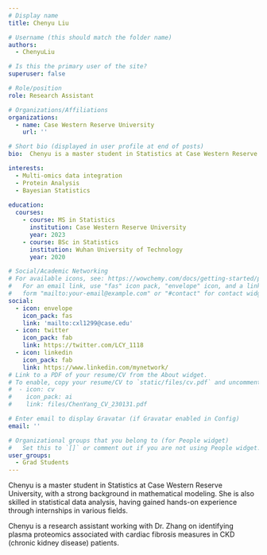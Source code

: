 ```yaml
---
# Display name
title: Chenyu Liu

# Username (this should match the folder name)
authors:
  - ChenyuLiu

# Is this the primary user of the site?
superuser: false

# Role/position
role: Research Assistant 

# Organizations/Affiliations
organizations:
  - name: Case Western Reserve University
    url: ''

# Short bio (displayed in user profile at end of posts)
bio:  Chenyu is a master student in Statistics at Case Western Reserve University, with a strong background in mathematical modeling. She is also skilled in statistical data analysis, having gained hands-on experience through internships in various fields.

interests:
  - Multi-omics data integration
  - Protein Analysis
  - Bayesian Statistics
  
education:
  courses:
    - course: MS in Statistics
      institution: Case Western Reserve University
      year: 2023
    - course: BSc in Statistics
      institution: Wuhan University of Technology
      year: 2020

# Social/Academic Networking
# For available icons, see: https://wowchemy.com/docs/getting-started/page-builder/#icons
#   For an email link, use "fas" icon pack, "envelope" icon, and a link in the
#   form "mailto:your-email@example.com" or "#contact" for contact widget.
social:
  - icon: envelope
    icon_pack: fas
    link: 'mailto:cxl1299@case.edu'
  - icon: twitter
    icon_pack: fab
    link: https://twitter.com/LCY_1118
  - icon: linkedin
    icon_pack: fab
    link: https://www.linkedin.com/mynetwork/
# Link to a PDF of your resume/CV from the About widget.
# To enable, copy your resume/CV to `static/files/cv.pdf` and uncomment the lines below.
#  - icon: cv
#    icon_pack: ai
#    link: files/ChenYang_CV_230131.pdf

# Enter email to display Gravatar (if Gravatar enabled in Config)
email: ''

# Organizational groups that you belong to (for People widget)
#   Set this to `[]` or comment out if you are not using People widget.
user_groups:
  - Grad Students
---
```


Chenyu is a master student in Statistics at Case Western Reserve University, with a strong background in mathematical modeling. She is also skilled in statistical data analysis, having gained hands-on experience through internships in various fields.

Chenyu is a research assistant working with Dr. Zhang on identifying plasma proteomics associated with cardiac fibrosis measures in CKD (chronic kidney disease) patients.

